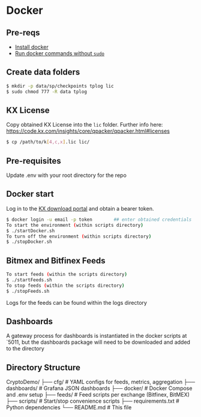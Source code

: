 
# Docker 
## Pre-reqs
* [Install docker](https://docs.docker.com/engine/install/)
* [Run docker commands without `sudo`](https://docs.docker.com/engine/install/linux-postinstall/)
## Create data folders 
```bash
$ mkdir -p data/sp/checkpoints tplog lic
$ sudo chmod 777 -R data tplog
```

## KX License
Copy obtained KX License into the `lic` folder. Further info here: https://code.kx.com/insights/core/qpacker/qpacker.html#licenses
<!-- install -D file.txt /path/to/non/existing/dir/file.txt  -->
```bash
$ cp /path/to/k[4,c,x].lic lic/
```

## Pre-requisites
Update .env with your root directory for the repo

## Docker start
Log in to the [KX download portal](https://portal.dl.kx.com) and obtain a bearer token. 
```bash
$ docker login -u email -p token        ## enter obtained credentials
To start the environment (within scripts directory)
$ ./startDocker.sh
To turn off the environment (within scripts directory)
$ ./stopDocker.sh
```

## Bitmex and Bitfinex Feeds
```bash
To start feeds (within the scripts directory)
$ ./startFeeds.sh
To stop feeds (within the scripts directory)
$ ./stopFeeds.sh
```
Logs for the feeds can be found within the logs directory

## Dashboards 
A gateway process for dashboards is instantiated in the docker scripts at `5011, but the dashboards package will need to be downloaded and added to the directory

## Directory Structure
CryptoDemo/
├── cfg/                    # YAML configs for feeds, metrics, aggregation
├── dashboards/            # Grafana JSON dashboards
├── docker/                # Docker Compose and .env setup
├── feeds/                 # Feed scripts per exchange (Bitfinex, BitMEX)
├── scripts/               # Start/stop convenience scripts
├── requirements.txt       # Python dependencies
└── README.md              # This file

